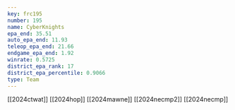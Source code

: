 ```yaml
---
key: frc195
number: 195
name: CyberKnights
epa_end: 35.51
auto_epa_end: 11.93
teleop_epa_end: 21.66
endgame_epa_end: 1.92
winrate: 0.5725
district_epa_rank: 17
district_epa_percentile: 0.9066
type: Team
---
```

[[2024ctwat]]
[[2024hop]]
[[2024mawne]]
[[2024necmp2]]
[[2024necmp]]
